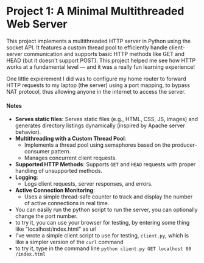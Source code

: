 # Project 1: A Minimal Multithreaded Web Server

This project implements a multithreaded HTTP server in Python using the socket API. It features a custom thread pool to efficiently handle client-server communication and supports basic HTTP methods like GET and HEAD (but it doesn't support POST). This project helped me see how HTTP works at a fundamental level — and it was a really fun learning experience!

One little expierement I did was to configure my home router to forward HTTP requests to my laptop (the server) using a port mapping, to bypass NAT protocol, thus allowing anyone in the internet to access the server.

#### Notes
- **Serves static files**: Serves static files (e.g., HTML, CSS, JS, images) and generates directory listings dynamically (inspired by Apache server behavior).
- **Multithreading with a Custom Thread Pool**: 
  - Implements a thread pool using semaphores based on the producer-consumer pattern.
  - Manages concurrent client requests.
- **Supported HTTP Methods**: Supports `GET` and `HEAD` requests with proper handling of unsupported methods.
- **Logging**:
  - Logs client requests, server responses, and errors.
- **Active Connection Monitoring**:
  - Uses a simple thread-safe counter to track and display the number of active connections in real time.
- You can easily run the python script to run the server, you can optionally change the port number.
- to try it, you can use your browser for testing, by entering some thing like "localhost/index.html" as url
- I've wrote a simple client script to use for testing, `client.py`, which is like a simpler version of the `curl` command
- to try it, type in the command line `python client.py GET localhost 80 /index.html`
